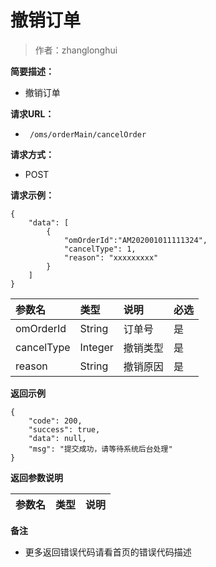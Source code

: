 # 撤销订单

> 作者：zhanglonghui

**简要描述：** 

- 撤销订单

**请求URL：** 
- ` /oms/orderMain/cancelOrder`
  
**请求方式：**
- POST 

**请求示例：** 
```
{
    "data": [
		{
			"omOrderId":"AM202001011111324",
			"cancelType": 1,
			"reason": "xxxxxxxxx"
		}
	]
}
```

|参数名|类型|说明|必选|
|:----    |:---|:----- |-----   |
|omOrderId |String   |订单号|是|
|cancelType |Integer   |撤销类型|是|
|reason |String   |撤销原因|是|
 **返回示例**
``` 
{
    "code": 200,
    "success": true,
    "data": null,
    "msg": "提交成功，请等待系统后台处理"
}
```
 **返回参数说明** 

|参数名|类型|说明|
|:----    |:---|:----- |


 **备注** 

- 更多返回错误代码请看首页的错误代码描述